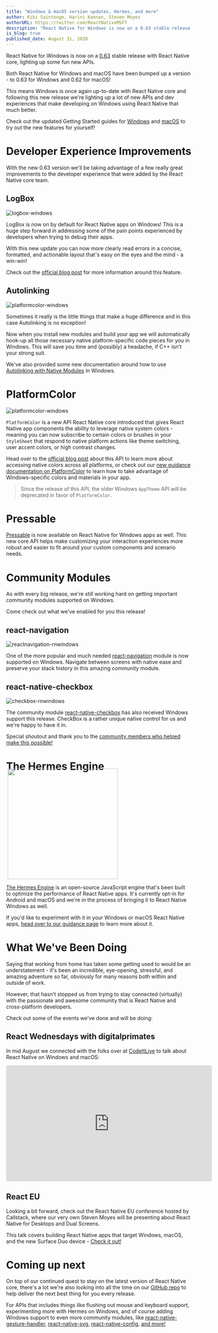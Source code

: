 ```yaml
---
title: "Windows & macOS version updates, Hermes, and more"
author: Kiki Saintonge, Harini Kannan, Steven Moyes
authorURL: https://twitter.com/ReactNativeMSFT
description: "React Native for Windows is now on a 0.63 stable release with React Native core, lighting up some fun new APIs"
is_blog: true
published_date: August 31, 2020
---
```


React Native for Windows is now on a [0.63]() stable release with React Native core, lighting up some fun new APIs.

<!--truncate-->

Both React Native for Windows and macOS have been bumped up a version - to 0.63 for Windows and 0.62 for macOS!

This means Windows is once again up-to-date with React Native core and following this new release we're lighting up a lot of new APIs and dev experiences that make developing on Windows using React Native that much better.

Check out the updated Getting Started guides for [Windows](https://microsoft.github.io/react-native-windows/docs/getting-started) and [macOS](https://microsoft.github.io/react-native-windows/docs/rnm-getting-started) to try out the new features for yourself!


# Developer Experience Improvements
With the new 0.63 version we'll be taking advantage of a few really great improvements to the developer experience that were added by the React Native core team.

## LogBox

![logbox-windows](assets/logbox_demo.gif)

LogBox is now on by default for React Native apps on Windows! This is a huge step forward in addressing some of the pain points experienced by developers when trying to debug their apps.

With this new update you can now more clearly read errors in a concise, formatted, and actionable layout that's easy on the eyes and the mind - a win-win!

Check out the [official blog post](https://reactnative.dev/blog/2020/07/06/version-0.63#logbox) for more information around this feature.

## Autolinking

![platformcolor-windows](assets/autolinking-windows.png)

Sometimes it really is the little things that make a huge difference and in this case Autolinking is no exception!

Now when you install new modules and build your app we will automatically hook-up all those necessary native platform-specific code pieces for you in Windows. This will save you time and (possibly) a headache, if C++ isn't your strong suit.

We've also provided some new documentation around how to use [Autolinking with Native Modules](https://microsoft.github.io/react-native-windows/docs/native-modules-autolinking) in Windows.

# PlatformColor

![platformcolor-windows](assets/platformcolor_demo.gif)

`PlatformColor` is a new API React Native core introduced that gives React Native app components the ability to leverage native system colors - meaning you can now subscribe to certain colors or brushes in your `StyleSheet` that respond to native platform actions like theme switching, user accent colors, or high contrast changes.

Head over to the [official blog post](https://reactnative.dev/blog/2020/07/06/version-0.63#native-colors-platformcolor-dynamiccolorios) about this API to learn more about accessing native colors across all platforms, or check out our [new guidance documentation on PlatformColor](https://microsoft.github.io/react-native-windows/docs/windowsbrush-and-theme) to learn how to take advantage of Windows-specific colors and materials in your app.

> Since the release of this API, the older Windows `AppTheme` API will be deprecated in favor of `PlatformColor`.

# Pressable

[Pressable](https://reactnative.dev/docs/pressable) is now available on React Native for Windows apps as well. This new core API helps make customizing your interaction experiences more robust and easier to fit around your custom components and scenario needs.

# Community Modules

As with every big release, we're still working hard on getting important community modules supported on Windows.

Come check out what we've enabled for you this release!

## react-navigation


![reactnavigation-rnwindows](assets/react-nav.gif)

One of the more popular and much needed [react-navigation](https://github.com/react-navigation/react-navigation/tree/main/packages/native) module is now supported on Windows. Navigate between screens with native ease and preserve your stack history in this amazing community module.


## react-native-checkbox


![checkbox-rnwindows](https://raw.githubusercontent.com/react-native-community/react-native-checkbox/master/screenShots/demo-windows.png)

The community module [react-native-checkbox](https://github.com/react-native-community/react-native-checkbox) has also received Windows support this release. CheckBox is a rather unique native control for us and we're happy to have it in.

Special shoutout and thank you to the [community members who helped make this possible!](https://github.com/react-native-community/react-native-checkbox/pull/68)

# The Hermes Engine

<img width="300" height="300" style="float: none; margin: -30px 4px 0;" src="https://reactnative.dev/docs/assets/HermesLogo.svg">

[The Hermes Engine](https://hermesengine.dev/) is an open-source JavaScript engine that's been built to optimize the performance of React Native apps. It's currently opt-in for Android and macOS and we're in the process of bringing it to React Native Windows as well.

If you'd like to experiment with it in your Windows or macOS React Native apps, [head over to our guidance page](https://microsoft.github.io/react-native-windows/docs/hermes) to learn more about it.

# What We've Been Doing

Saying that working from home has taken some getting used to would be an understatement - it's been an incredible, eye-opening, stressful, and amazing adventure so far, obviously for many reasons both within and outside of work.

However, that hasn't stopped us from trying to stay connected (virtually) with the passionate and awesome community that is React Native and cross-platform developers.

Check out some of the events we've done and will be doing:

## React Wednesdays with digitalprimates

In mid August we connected with the folks over at [CodeItLive](https://www.twitch.tv/codeitlive) to talk about React Native on Windows and macOS:


<iframe width="560" height="315" src="https://www.youtube.com/watch?v=1wk-Id0fgqE" frameborder="0" allow="accelerometer; autoplay; encrypted-media; gyroscope; picture-in-picture" allowfullscreen></iframe>

## React EU

Looking a bit forward, check out the React Native EU conference hosted by Callstack, where our very own Steven Moyes will be presenting about React Native for Desktops and Dual Screens.

This talk covers building React Native apps that target Windows, macOS, and the new Surface Duo device - [Check it out!](https://www.react-native.eu/)

# Coming up next

On top of our continued quest to stay on the latest version of React Native core, there's a lot we're also looking into all the time on our [GitHub repo](https://github.com/microsoft/react-native-windows/) to help deliver the next best thing for you every release.

For APIs that includes things like flushing out mouse and keyboard support, experimenting more with Hermes on Windows, and of course adding Windows support to even more community modules, like [react-native-gesture-handler](https://github.com/software-mansion/react-native-gesture-handler), [react-native-svg](https://github.com/react-native-community/react-native-svg), [react-native-config](https://github.com/luggit/react-native-config), [and more!](https://github.com/microsoft/react-native-windows/issues?q=is%3Aopen+is%3Aissue+label%3AExtensions)
